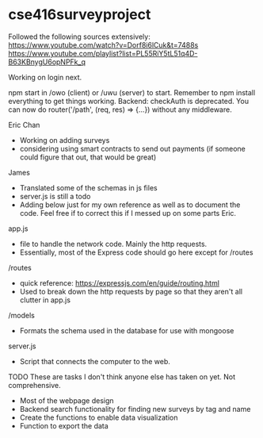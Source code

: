 # cse416surveyproject

Followed the following sources extensively:
https://www.youtube.com/watch?v=Dorf8i6lCuk&t=7488s
https://www.youtube.com/playlist?list=PL55RiY5tL51q4D-B63KBnygU6opNPFk_q

Working on login next.

npm start in /owo (client) or /uwu (server) to start.
Remember to npm install everything to get things working.
Backend:
    checkAuth is deprecated. You can now do router('/path', (req, res) => {...}) without any middleware.

Eric Chan
- Working on adding surveys
- considering using smart contracts to send out payments (if someone could figure that out, that would be great)

James
- Translated some of the schemas in js files
- server.js is still a todo
- Adding below just for my own reference as well as to document the code. Feel free if to correct this if I messed up on some parts Eric.

app.js
- file to handle the network code. Mainly the http requests.
- Essentially, most of the Express code should go here except for /routes

/routes
- quick reference: https://expressjs.com/en/guide/routing.html
- Used to break down the http requests by page so that they aren't all clutter in app.js

/models
- Formats the schema used in the database for use with mongoose

server.js
- Script that connects the computer to the web.

TODO
These are tasks I don't think anyone else has taken on yet. Not comprehensive. 
- Most of the webpage design
- Backend search functionality for finding new surveys by tag and name
- Create the functions to enable data visualization
- Function to export the data

